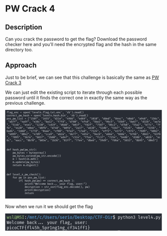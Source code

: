 # PW Crack 4

## Description

Can you crack the password to get the flag? Download the password checker here and you'll need the encrypted flag and the hash in the same directory too.

## Approach

Just to be brief, we can see that this challenge is basically the same as [PW Crack 3](../PW-Crack-3/README.md)

We can just edit the existing script to iterate through each possible password until it finds the correct one in exactly the same way as the previous challenge.

![Edit](images/edit.png)

Now when we run it we should get the flag

![Flag](images/flag.png)
